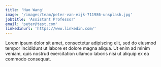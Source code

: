 ```yaml
---
title: 'Hao Wang'
image: '/images/team/peter-van-eijk-711986-unsplash.jpg'
jobtitle: 'Assistant Professor'
email: 'peter@test.com'
linkedinurl: 'https://www.linkedin.com/'
---
```


Lorem ipsum dolor sit amet, consectetur adipiscing elit, sed do eiusmod tempor incididunt ut labore et dolore magna aliqua. Ut enim ad minim veniam, quis nostrud exercitation ullamco laboris nisi ut aliquip ex ea commodo consequat.
